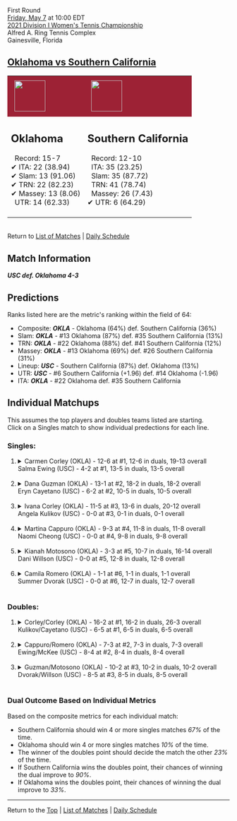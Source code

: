 First Round[](#top)<a name="top"></a>  
[Friday, May 7](../../schedule/05-07.md) at 10:00 EDT  
[2021 Division I Women's Tennis Championship](../index.md)  
Alfred A. Ring Tennis Complex  
Gainesville, Florida  
## [Oklahoma vs Southern California](https://www.ncaa.com/game/5833668)  

<table><tr style="background-color: #d9d9d9 !important"><td style="background-color: #9D2235 !important"><img src="https://www.ncaa.com/sites/default/files/images/logos/schools/o/oklahoma.70.png" width="70" height="70" style="padding: 8px;" /></td><td style="background-color: #9D2235 !important"><img src="https://www.ncaa.com/sites/default/files/images/logos/schools/s/southern-california.70.png" width="70" height="70" style="padding: 8px;" /></td></tr><tr>
<td>  

<h2>Oklahoma</h2>  
&nbsp; Record: 15-7<br>  
&#10004; ITA: 22 (38.94)<br>  
&#10004; Slam: 13 (91.06)<br>  
&#10004; TRN: 22 (82.23)<br>  
&#10004; Massey: 13 (8.06)<br>  
&nbsp; UTR: 14 (62.33)<br>  
<br>  

</td>
<td>  

<h2>Southern California</h2>  
&nbsp; Record: 12-10<br>  
&nbsp; ITA: 35 (23.25)<br>  
&nbsp; Slam: 35 (87.72)<br>  
&nbsp; TRN: 41 (78.74)<br>  
&nbsp; Massey: 26 (7.43)<br>  
&#10004; UTR: 6 (64.29)<br>  
<br>  

</td>
</tr></table>  


<br>Return to [List of Matches](../index.md) &#124; [Daily Schedule](../../schedule/05-07.md)

## Match Information  
***USC def. Oklahoma 4-3***  

## Predictions  

Ranks listed here are the metric's ranking within the field of 64:  
- Composite: ***OKLA*** - Oklahoma (64%) def. Southern California (36%)  
- Slam: ***OKLA*** - #13 Oklahoma (87%) def. #35 Southern California (13%)  
- TRN: ***OKLA*** - #22 Oklahoma (88%) def. #41 Southern California (12%)  
- Massey: ***OKLA*** - #13 Oklahoma (69%) def. #26 Southern California (31%)  
- Lineup: ***USC*** - Southern California (87%) def. Oklahoma (13%)  
- UTR: ***USC*** - #6 Southern California (+1.96) def. #14 Oklahoma (-1.96)  
- ITA: ***OKLA*** - #22 Oklahoma def. #35 Southern California  

## Individual Matchups  
This assumes the top players and doubles teams listed are starting.  
Click on a Singles match to show individual predections for each line.  

### Singles:  

<ol>
<li><details>
<summary markdown="span">Carmen Corley (OKLA) - 12-6 at #1, 12-6 in duals, 19-13 overall<br>Salma Ewing (USC) - 4-2 at #1, 13-5 in duals, 13-5 overall</summary>
<h4>Predictions</h4><ul>
<li>Composite: <b><i>USC</i></b> - Ewing (68%) def. Corley (32%)</li>  
<li>Slam: <b><i>USC</i></b> - Ewing (62%) def. Corley (38%)</li>  
<li>TRN: <b><i>USC</i></b> - Ewing (84%) def. Corley (16%)</li>  
<li>Massey: <b><i>OKLA</i></b> - Corley (51%) def. Ewing (49%)</li>  
<li>UTR: <b><i>USC</i></b> - Ewing (79%) def. Corley (21%)</li>  
<li>ITA: <b><i>USC</i></b> - Ewing (14.56) def. Corley (9.20)</li>  
</ul>
</details>&nbsp;</li>
<li><details>
<summary markdown="span">Dana Guzman (OKLA) - 13-1 at #2, 18-2 in duals, 18-2 overall<br>Eryn Cayetano (USC) - 6-2 at #2, 10-5 in duals, 10-5 overall</summary>
<h4>Predictions</h4><ul>
<li>Composite: <b><i>USC</i></b> - Cayetano (51%) def. Guzman (49%)</li>  
<li>Slam: <b><i>USC</i></b> - Cayetano (55%) def. Guzman (45%)</li>  
<li>TRN: <b><i>USC</i></b> - Cayetano (51%) def. Guzman (49%)</li>  
<li>Massey: <b><i>OKLA</i></b> - Guzman (66%) def. Cayetano (34%)</li>  
<li>UTR: <b><i>USC</i></b> - Cayetano (65%) def. Guzman (35%)</li>  
<li>ITA: <b><i>OKLA</i></b> - Guzman (9.21) def. Cayetano (5.85)</li>  
</ul>
</details>&nbsp;</li>
<li><details>
<summary markdown="span">Ivana Corley (OKLA) - 11-5 at #3, 13-6 in duals, 20-12 overall<br>Angela Kulikov (USC) - 0-0 at #3, 0-1 in duals, 0-1 overall</summary>
<h4>Predictions</h4><ul>
<li>Composite: <b><i>USC</i></b> - Kulikov (51%) def. Corley (49%)</li>  
<li>Slam: <b><i>OKLA</i></b> - Corley (63%) def. Kulikov (37%)</li>  
<li>TRN: <b><i>OKLA</i></b> - Corley (84%) def. Kulikov (16%)</li>  
<li>Massey: <b><i>USC</i></b> - Kulikov (81%) def. Corley (19%)</li>  
<li>UTR: <b><i>USC</i></b> - Kulikov (70%) def. Corley (30%)</li>  
<li>ITA: <b><i>OKLA</i></b> - Corley (6.90) def. Kulikov (0.00)</li>  
</ul>
</details>&nbsp;</li>
<li><details>
<summary markdown="span">Martina Cappuro (OKLA) - 9-3 at #4, 11-8 in duals, 11-8 overall<br>Naomi Cheong (USC) - 0-0 at #4, 9-8 in duals, 9-8 overall</summary>
<h4>Predictions</h4><ul>
<li>Composite: <b><i>USC</i></b> - Cheong (75%) def. Cappuro (25%)</li>  
<li>Slam: <b><i>USC</i></b> - Cheong (81%) def. Cappuro (19%)</li>  
<li>TRN: <b><i>USC</i></b> - Cheong (78%) def. Cappuro (22%)</li>  
<li>Massey: <b><i>USC</i></b> - Cheong (58%) def. Cappuro (42%)</li>  
<li>UTR: <b><i>USC</i></b> - Cheong (80%) def. Cappuro (20%)</li>  
<li>ITA: <b><i>USC</i></b> - Cheong (4.19) def. Cappuro (1.84)</li>  
</ul>
</details>&nbsp;</li>
<li><details>
<summary markdown="span">Kianah Motosono (OKLA) - 3-3 at #5, 10-7 in duals, 16-14 overall<br>Dani Willson (USC) - 0-0 at #5, 12-8 in duals, 12-8 overall</summary>
<h4>Predictions</h4><ul>
<li>Composite: <b><i>USC</i></b> - Willson (75%) def. Motosono (25%)</li>  
<li>Slam: <b><i>USC</i></b> - Willson (78%) def. Motosono (22%)</li>  
<li>TRN: <b><i>USC</i></b> - Willson (77%) def. Motosono (23%)</li>  
<li>Massey: <b><i>USC</i></b> - Willson (67%) def. Motosono (33%)</li>  
<li>UTR: <b><i>USC</i></b> - Willson (77%) def. Motosono (23%)</li>  
<li>ITA: <b><i>USC</i></b> - Willson (1.74) def. Motosono (1.65)</li>  
</ul>
</details>&nbsp;</li>
<li><details>
<summary markdown="span">Camila Romero (OKLA) - 1-1 at #6, 1-1 in duals, 1-1 overall<br>Summer Dvorak (USC) - 0-0 at #6, 12-7 in duals, 12-7 overall</summary>
<h4>Predictions</h4><ul>
<li>Composite: <b><i>USC</i></b> - Dvorak (75%) def. Romero (25%)</li>  
<li>Slam: <b><i>USC</i></b> - Dvorak (67%) def. Romero (33%)</li>  
<li>TRN: <b><i>USC</i></b> - Dvorak (86%) def. Romero (14%)</li>  
<li>Massey: <b><i>USC</i></b> - Dvorak (63%) def. Romero (37%)</li>  
<li>UTR: <b><i>USC</i></b> - Dvorak (83%) def. Romero (17%)</li>  
<li>ITA: <b><i>USC</i></b> - Dvorak (1.85) def. Romero (0.00)</li>  
</ul>
</details>&nbsp;</li>
</ol>

### Doubles:  

<ol>
<li><details>
<summary markdown="span">Corley/Corley (OKLA) - 16-2 at #1, 16-2 in duals, 26-3 overall<br>Kulikov/Cayetano (USC) - 6-5 at #1, 6-5 in duals, 6-5 overall</summary>
<br>Sorry, we don't have any metrics for this match
</details>&nbsp;</li>
<li><details>
<summary markdown="span">Cappuro/Romero (OKLA) - 7-3 at #2, 7-3 in duals, 7-3 overall<br>Ewing/McKee (USC) - 8-4 at #2, 8-4 in duals, 8-4 overall</summary>
<br>Sorry, we don't have any metrics for this match
</details>&nbsp;</li>
<li><details>
<summary markdown="span">Guzman/Motosono (OKLA) - 10-2 at #3, 10-2 in duals, 10-2 overall<br>Dvorak/Willson (USC) - 8-5 at #3, 8-5 in duals, 8-5 overall</summary>
<br>Sorry, we don't have any metrics for this match
</details>&nbsp;</li>
</ol>

### Dual Outcome Based on Individual Metrics  
  
Based on the composite metrics for each individual match:  
- Southern California should win 4 or more singles matches *67%* of the time.  
- Oklahoma should win 4 or more singles matches *10%* of the time.  
- The winner of the doubles point should decide the match the other *23%* of the time.  
- If Southern California wins the doubles point, their chances of winning the dual improve to *90%*.  
- If Oklahoma wins the doubles point, their chances of winning the dual improve to *33%*.  
  
------

Return to the [Top](#top) &#124; [List of Matches](../index.md) &#124; [Daily Schedule](../../schedule/05-07.md)  
